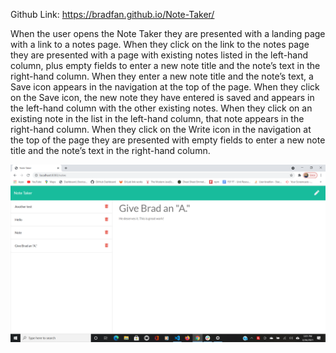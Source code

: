 
Github Link: https://bradfan.github.io/Note-Taker/

When the user opens the Note Taker they are presented with a landing page with a link to a notes page. When they click on the link to the notes page they are presented with a page with existing notes listed in the left-hand column, plus empty fields to enter a new note title and the note’s text in the right-hand column. When they enter a new note title and the note’s text, a Save icon appears in the navigation at the top of the page. When they click on the Save icon, the new note they have entered is saved and appears in the left-hand column with the other existing notes. When they click on an existing note in the list in the left-hand column, that note appears in the right-hand column. When they click on the Write icon in the navigation at the top of the page they are presented with empty fields to enter a new note title and the note’s text in the right-hand column.

![Screen Shot](images/README.png)